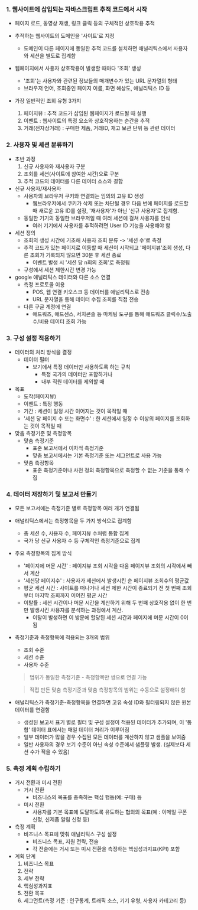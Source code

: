 ### 	1. 웹사이트에 삽입되는 자바스크립트 추적 코드에서 시작

- 페이지 로드, 동영상 재생, 링크 클릭 등의 구체적인 상호작용 추적


- 추적하는 웹사이트의 도메인을 '사이트'로 지정
  - 도메인이 다른 페이지에 동일한 추적 코드를 설치하면 애널리틱스에서 사용자와 세션을 별도로 집계함

- 웹페이지에서 사용자 상호작용이 발생할 때마다 '조회' 생성
  - '조회'는 사용자와 관련된 정보들의 매개변수가 있는 URL 문자열의 형태
  - 브라우저 언어, 조회중인 페이지 이름, 화면 해상도, 애널리틱스 ID 등

- 가장 일반적인 조회 유형 3가지
   1. 페이지뷰 : 추적 코드가 삽입된 웹페이지가 로드될 때 실행
   2. 이벤트 : 웹사이트의 특정 요소와 상호작용하는 순간을 추적
   3. 거래(전자상거래) : 구매한 제품, 거래ID, 재고 보관 단위 등 관련 데이터
   
### 2. 사용자 및 세션 분류하기

- 초반 과정
  1. 신규 사용자와 재사용자 구분
  2. 조회를 세션(사이트에 참여한 시간)으로 구분
  3. 추적 코드의 데이터를 다른 데이터 소스와 결합
- 신규 사용자/재사용자
  - 사용자의 브라우저 쿠키와 연결되는 임의의 고유 ID 생성
    - 웹브라우저에서 쿠키가 삭제 또는 차단될 경우 다음 번에 페이지를 로드할 때 새로운 고유 ID를 설정, '재사용자'가 아닌 '신규 사용자'로 집계함.
  - 동일한 기기의 동일한 브라우저일 때 여러 세션에 걸쳐 사용자를 인식
    - 여러 기기에서 사용자를 추적하려면 User ID 기능을 사용해야 함
- 세션 정의
  - 조회의 생성 시간에 기초해 사용자 조회 분류 -> '세션 수'로 측정
  - 추적 코드가 있는 페이지로 이동할 때 세션이 시작되고 '페이지뷰'조회 생성, 다른 조회가 기록되지 않으면 30분 후 세션 종료
    - 이벤트 발생 시 '세션 당 n회의 조회'로 측정됨
  - 구성에서 세션 제한시간 변경 가능
- google 애널리틱스 데이터와 다른 소스 연결
  - 측정 프로토콜 이용
    - POS, 웹 연결 키오스크 등 데이터를 애널리틱스로 전송
    - URL 문자열을 통해 데이터 수집 조회를 직접 전송
  - 다른 구글 계정에 연결
    - 애드워즈, 애드센스, 서치콘솔 등 마케팅 도구를 통해 애드워즈 클릭수/노출수/비용 데이터 조회 가능
      ​

### 3. 구성 설정 적용하기

- 데이터의 처리 방식을 결정
  - 데이터 필터
    - 보기에서 특정 데이터만 사용하도록 하는 규칙
      - 특정 국가의 데이터만 포함하거나
      - 내부 직원 데이터를 제외할 때
- 목표
  - 도착(페이지뷰) 
  - 이벤트 : 특정 행동
  - 기간 : 세션이 일정 시간 이어지는 것이 목적일 때
  - '세션 당 페이지 수 또는 화면수' : 한 세션에서 일정 수 이상의 페이지를 조회하는 것이 목적일 때
- 맞춤 측정기준 및 측정항목
  - 맞춤 측정기준
    - 표준 보고서에서 이차적 측정기준
    - 맞춤 보고서에서는 기본 측정기준 또는 세그먼트로 사용 가능
  - 맞춤 측정항목
    - 표준 측정기준이나 사전 정의 측정항목으로 측정할 수 없는 기준을 통해 수집 
      ​

### 4. 데이터 저장하기 및 보고서 만들기

- 모든 보고서에는 측정기준 별로 측정항목 여러 개가 연결됨

- 애널리틱스에서는 측정항목을 두 가지 방식으로 집계함

  - 총 세션 수, 사용자 수, 페이지뷰 수처럼 통합 집계
  - 국가 당 신규 사용자 수 등 구체적인 측정기준으로 집계

- 주요 측정항목의 집계 방식

  - '페이지에 머문 시간' : 페이지뷰 조회 시각을 다음 페이지뷰 조회의 시각에서 빼서 계산
  - '세션당 페이지수' : 사용자가 세션에서 발생시킨 순 페이지뷰 조회수의 평균값
  - 평균 세션 시간 : 사이트를 떠나거나 세션 제한 시간이 종료되기 전 첫 번째 조회부터 마지막 조회까지 이어진 평균 시간
  - 이탈률 : 세션 시간이나 머문 시간을 계산하기 위해 두 번째 상호작용 없이 한 번만 발생시킨 사용자를 분석하는 과정에서 계산.
    - 이탈이 발생하면 이 방문에 할당된 세션 시간과 페이지에 머문 시간이 0이 됨

- 측정기준과 측정항목에 적용되는 3개의 범위

  - 조회 수준
  - 세션 수준
  - 사용자 수준

  > 범위가 동일한 측정기준 - 측정항목만 쌍으로 연결 가능

  > 직접 만든 맞춤 측정기준과 맞춤 측정항목의 범위는 수동으로 설정해야 함

- 애널리틱스가 측정기준-측정항목을 연결하면 고유 속성 ID와 필터링되지 않은 원본 데이터를 연결함

  - 생성된 보고서 표기 별로 필터 및 구성 설정이 적용된 데이터가 추가되며, 이 '통합' 데이터 표에서는 매일 데이터 처리가 이루어짐
  - 일부 데이터가 많을 경우 수집된 모든 데이터를 계산하지 않고 샘플을 보여줌
  - 일반 사용자의 경우 보기 수준이 아닌 속성 수준에서 샘플링 발생. (실제보다 세션 수가 적을 수 있음)
    ​

### 5. 측정 계획 수립하기

- 거시 전환과 미시 전환
  - 거시 전환 
    - 비즈니스의 목표를 충족하는 핵심 행동(예: 구매) 등
  - 미시 전환 
    - 사용자를 기본 목표에 도달하도록 유도하는 협의의 목표(예 : 이메일 쿠폰 신청, 신제품 알림 신청 등)
- 측정 계획
  - 비즈니스 목표에 맞춰 애널리틱스 구성 설정
    - 비즈니스 목표, 지원 전략, 전술
    - 각 전술에는 거시 또는 미시 전환을 측정하는 핵심성과지표(KPI) 포함
- 계획 단계
  1. 비즈니스 목표 
  2. 전략
  3. 세부 전략
  4. 핵심성과지표
  5. 전환 목표
  6. 세그먼트(측정 기준 : 인구통계, 트래픽 소스, 기기 유형, 사용자 카테고리 등)







